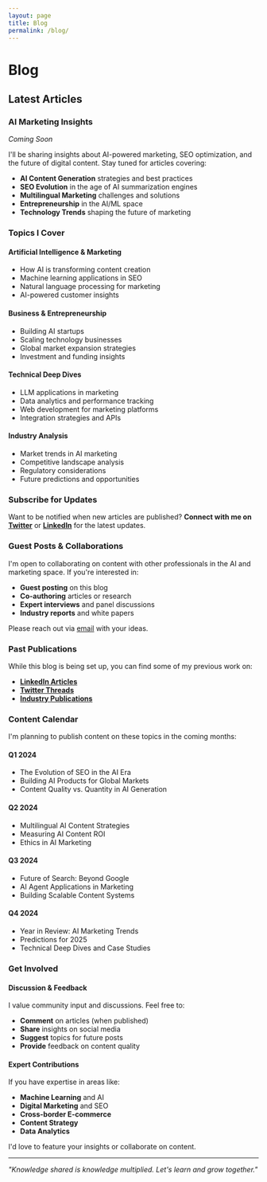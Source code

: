 ```yaml
---
layout: page
title: Blog
permalink: /blog/
---
```


# Blog

## Latest Articles

### AI Marketing Insights
*Coming Soon*

I'll be sharing insights about AI-powered marketing, SEO optimization, and the future of digital content. Stay tuned for articles covering:

- **AI Content Generation** strategies and best practices
- **SEO Evolution** in the age of AI summarization engines
- **Multilingual Marketing** challenges and solutions
- **Entrepreneurship** in the AI/ML space
- **Technology Trends** shaping the future of marketing

### Topics I Cover

#### Artificial Intelligence & Marketing
- How AI is transforming content creation
- Machine learning applications in SEO
- Natural language processing for marketing
- AI-powered customer insights

#### Business & Entrepreneurship
- Building AI startups
- Scaling technology businesses
- Global market expansion strategies
- Investment and funding insights

#### Technical Deep Dives
- LLM applications in marketing
- Data analytics and performance tracking
- Web development for marketing platforms
- Integration strategies and APIs

#### Industry Analysis
- Market trends in AI marketing
- Competitive landscape analysis
- Regulatory considerations
- Future predictions and opportunities

### Subscribe for Updates

Want to be notified when new articles are published? **Connect with me on [Twitter](https://twitter.com/leoobai)** or **[LinkedIn](https://linkedin.com/in/leoo-bai)** for the latest updates.

### Guest Posts & Collaborations

I'm open to collaborating on content with other professionals in the AI and marketing space. If you're interested in:

- **Guest posting** on this blog
- **Co-authoring** articles or research
- **Expert interviews** and panel discussions
- **Industry reports** and white papers

Please reach out via [email](mailto:imleoo@gmail.com) with your ideas.

### Past Publications

While this blog is being set up, you can find some of my previous work on:

- **[LinkedIn Articles](https://linkedin.com/in/leoo-bai)**
- **[Twitter Threads](https://twitter.com/leoobai)**
- **[Industry Publications](https://aiseo.icu/blog)**

### Content Calendar

I'm planning to publish content on these topics in the coming months:

#### Q1 2024
- The Evolution of SEO in the AI Era
- Building AI Products for Global Markets
- Content Quality vs. Quantity in AI Generation

#### Q2 2024
- Multilingual AI Content Strategies
- Measuring AI Content ROI
- Ethics in AI Marketing

#### Q3 2024
- Future of Search: Beyond Google
- AI Agent Applications in Marketing
- Building Scalable Content Systems

#### Q4 2024
- Year in Review: AI Marketing Trends
- Predictions for 2025
- Technical Deep Dives and Case Studies

### Get Involved

#### Discussion & Feedback
I value community input and discussions. Feel free to:
- **Comment** on articles (when published)
- **Share** insights on social media
- **Suggest** topics for future posts
- **Provide** feedback on content quality

#### Expert Contributions
If you have expertise in areas like:
- **Machine Learning** and AI
- **Digital Marketing** and SEO
- **Cross-border E-commerce**
- **Content Strategy**
- **Data Analytics**

I'd love to feature your insights or collaborate on content.

---

*"Knowledge shared is knowledge multiplied. Let's learn and grow together."*